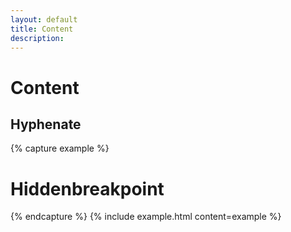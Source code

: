 ```yaml
---
layout: default
title: Content
description:
---
```


# Content

## Hyphenate

{% capture example %}
<h1>Hidden&shy;breakpoint</h1>
{% endcapture %}
{% include example.html content=example %}
